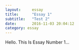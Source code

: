```yaml
---
layout:     essay
title:      "Essay 1"
subtitle:   "Test 2"
date:       2016-11-03 20:04:12
category: essay
---
```


<p>Hello. This Is Essay Number 1...</p>